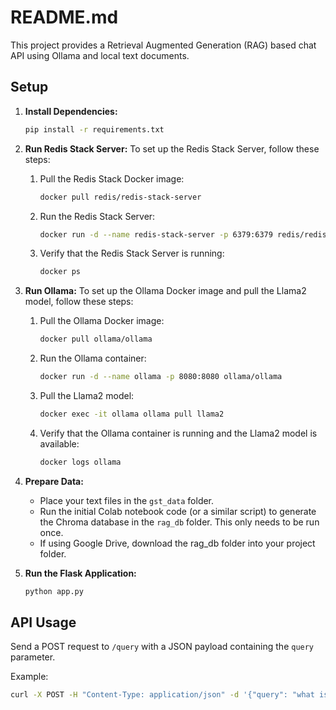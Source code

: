 # README.md

This project provides a Retrieval Augmented Generation (RAG) based chat API using Ollama and local text documents.

## Setup

1.  **Install Dependencies:**
    ```bash
    pip install -r requirements.txt
    ```

2.  **Run Redis Stack Server:**
    To set up the Redis Stack Server, follow these steps:
    
    1. Pull the Redis Stack Docker image:
        ```bash
        docker pull redis/redis-stack-server
        ```
    
    2. Run the Redis Stack Server:
        ```bash
        docker run -d --name redis-stack-server -p 6379:6379 redis/redis-stack-server
        ```
    
    3. Verify that the Redis Stack Server is running:
        ```bash
        docker ps
        ```

3.  **Run Ollama:**
    To set up the Ollama Docker image and pull the Llama2 model, follow these steps:
    
    1. Pull the Ollama Docker image:
        ```bash
        docker pull ollama/ollama
        ```
    
    2. Run the Ollama container:
        ```bash
        docker run -d --name ollama -p 8080:8080 ollama/ollama
        ```
    
    3. Pull the Llama2 model:
        ```bash
        docker exec -it ollama ollama pull llama2
        ```
    
    4. Verify that the Ollama container is running and the Llama2 model is available:
        ```bash
        docker logs ollama
        ```

4.  **Prepare Data:**
    * Place your text files in the `gst_data` folder.
    * Run the initial Colab notebook code (or a similar script) to generate the Chroma database in the `rag_db` folder. This only needs to be run once.
    * If using Google Drive, download the rag_db folder into your project folder.

5.  **Run the Flask Application:**
    ```bash
    python app.py
    ```

## API Usage

Send a POST request to `/query` with a JSON payload containing the `query` parameter.

Example:

```bash
curl -X POST -H "Content-Type: application/json" -d '{"query": "what is the taxatbility provision for road construction under annuity model in GST give all the legal provisions, classifcation, ciruclars and notifcations also"}' http://localhost:5000/query